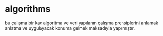 # algorithms

bu çalışma bir kaç algoritma ve veri yapılanın çalışma prensiplerini anlamak anlatma ve uygulayacak konuma gelmek maksadıyla yapılmıştır.

